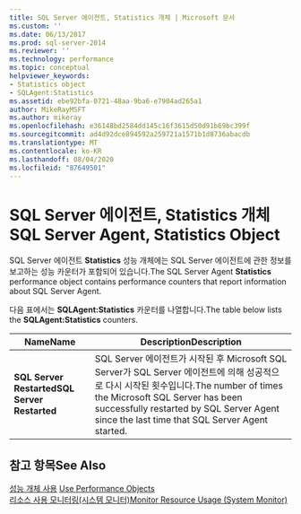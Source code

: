 ```yaml
---
title: SQL Server 에이전트, Statistics 개체 | Microsoft 문서
ms.custom: ''
ms.date: 06/13/2017
ms.prod: sql-server-2014
ms.reviewer: ''
ms.technology: performance
ms.topic: conceptual
helpviewer_keywords:
- Statistics object
- SQLAgent:Statistics
ms.assetid: ebe92bfa-0721-48aa-9ba6-e7904ad265a1
author: MikeRayMSFT
ms.author: mikeray
ms.openlocfilehash: e36148bd2584dd145c16f3615d50d91b69bc399f
ms.sourcegitcommit: ad4d92dce894592a259721a1571b1d8736abacdb
ms.translationtype: MT
ms.contentlocale: ko-KR
ms.lasthandoff: 08/04/2020
ms.locfileid: "87649501"
---
```

# <a name="sql-server-agent-statistics-object"></a><span data-ttu-id="af442-102">SQL Server 에이전트, Statistics 개체</span><span class="sxs-lookup"><span data-stu-id="af442-102">SQL Server Agent, Statistics Object</span></span>
  <span data-ttu-id="af442-103">SQL Server 에이전트 **Statistics** 성능 개체에는 SQL Server 에이전트에 관한 정보를 보고하는 성능 카운터가 포함되어 있습니다.</span><span class="sxs-lookup"><span data-stu-id="af442-103">The SQL Server Agent **Statistics** performance object contains performance counters that report information about SQL Server Agent.</span></span>  
  
 <span data-ttu-id="af442-104">다음 표에서는 **SQLAgent:Statistics** 카운터를 나열합니다.</span><span class="sxs-lookup"><span data-stu-id="af442-104">The table below lists the **SQLAgent:Statistics** counters.</span></span>  
  
|<span data-ttu-id="af442-105">Name</span><span class="sxs-lookup"><span data-stu-id="af442-105">Name</span></span>|<span data-ttu-id="af442-106">Description</span><span class="sxs-lookup"><span data-stu-id="af442-106">Description</span></span>|  
|----------|-----------------|  
|<span data-ttu-id="af442-107">**SQL Server Restarted**</span><span class="sxs-lookup"><span data-stu-id="af442-107">**SQL Server Restarted**</span></span>|<span data-ttu-id="af442-108">SQL Server 에이전트가 시작된 후 Microsoft SQL Server가 SQL Server 에이전트에 의해 성공적으로 다시 시작된 횟수입니다.</span><span class="sxs-lookup"><span data-stu-id="af442-108">The number of times the Microsoft SQL Server has been successfully restarted by SQL Server Agent since the last time that SQL Server Agent started.</span></span>|  
  
## <a name="see-also"></a><span data-ttu-id="af442-109">참고 항목</span><span class="sxs-lookup"><span data-stu-id="af442-109">See Also</span></span>  
 <span data-ttu-id="af442-110">[성능 개체 사용](../../ssms/agent/use-performance-objects.md) </span><span class="sxs-lookup"><span data-stu-id="af442-110">[Use Performance Objects](../../ssms/agent/use-performance-objects.md) </span></span>  
 [<span data-ttu-id="af442-111">리소스 사용 모니터링&#40;시스템 모니터&#41;</span><span class="sxs-lookup"><span data-stu-id="af442-111">Monitor Resource Usage &#40;System Monitor&#41;</span></span>](monitor-resource-usage-system-monitor.md)  
  
  
